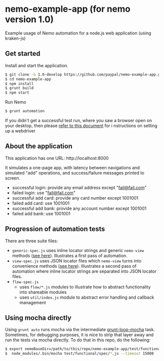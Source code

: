 # nemo-example-app (for nemo version 1.0)

Example usage of Nemo automation for a node.js web application (using kraken-js)

## Get started

Install and start the application.

```bash
$ git clone -b 1.0-develop https://github.com/paypal/nemo-example-app.git
$ cd nemo-example-app
$ npm install
$ grunt build
$ npm start
```

Run Nemo

```bash
$ grunt automation
```

If you didn't get a successful test run, where you saw a browser open on your desktop,
then please [refer to this document](https://github.com/paypal/nemo-docs/blob/1.0-develop/driver-setup.md) for i
nstructions on setting up a webdriver

## About the application

This application has one URL: http://localhost:8000

It simulates a one-page app, with latency between navigations and simulated "add" operations, and success/failure messages
printed to screen.

* successful login: provide any email address except "fail@fail.com"
* failed login: use "fail@fail.com"
* successful add card: provide any card number except 1001001
* failed add card: use 1001001
* successful add bank: provide any account number except 1001001
* failed add bank: use 1001001

## Progression of automation tests

There are three suite files:

* `generic-spec.js` uses inline locator strings and generic `nemo-view` methods
([see here](https://github.com/grawk/nemo-view/tree/1.0-develop#genericunderbar-methods)). Illustrates a first pass
of automation.
* `view-spec.js` uses JSON locator files which `nemo-view` turns into convenience methods
([see here](https://github.com/grawk/nemo-view/tree/1.0-develop#locator-methods)). Illustrates a second pass
of automation where inline locator strings are separated into JSON locator files.
* `flow-spec.js`
  * uses `flow/*.js` modules to illustrate how to abstract functionality into shareable modules
  * uses `util/index.js` module to abstract error handling and callback management


## Using mocha directly

Using `grunt auto` runs mocha via the intermediate [grunt-loop-mocha](https://github.com/grawk/grunt-loop-mocha) task.
Sometimes, for debugging purposes, it is nice to strip that layer away and run the tests via mocha directly. To do that
in this repo, do the following:

```bash
$ export nemoBaseDir=/path/to/this/repo/nemo-example-app/test/functional
$  node_modules/.bin/mocha test/functional/spec/*.js --timeout 15000
```